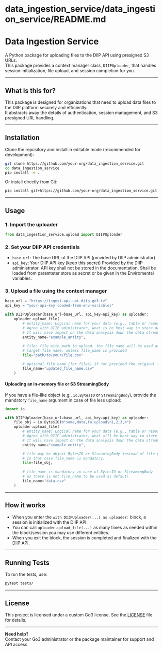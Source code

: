 # data_ingestion_service/data_ingestion_service/README.md

# Data Ingestion Service

A Python package for uploading files to the DIIP API using presigned S3 URLs.  
This package provides a context manager class, `DIIPUploader`, that handles session initialization, file upload, and session completion for you.

---

## What is this for?

This package is designed for organizations that need to upload data files to the DIIP platform securely and efficiently.  
It abstracts away the details of authentication, session management, and S3 presigned URL handling.

---

## Installation

Clone the repository and install in editable mode (recommended for development):

```bash
git clone https://github.com/your-org/data_ingestion_service.git
cd data_ingestion_service
pip install -e .
```

Or install directly from Git:

```bash
pip install git+https://github.com/your-org/data_ingestion_service.git
```

---

## Usage

### 1. Import the uploader

```python
from data_ingestion_service.upload import DIIPUploader
```

### 2. Set your DIIP API credentials

- `base_url`: The base URL of the DIIP API (provided by DIIP administrator).
- `api_key`: Your DIIP API key (keep this secret) Provided by the DIIP administrator. API key shall not be stored in the documentation. Shall be loaded from paramteter store as secret or be given in the Enviromental variables.

### 3. Upload a file using the context manager

```python
base_url = "https://ingest-api.uat.diip.go3.tv"
api_key = "your-api-key-loaded-from-env-variables"

with DIIPUploader(base_url=base_url, api_key=api_key) as uploader:
    uploader.upload_file(
        # entity_name: Logical name for your data (e.g., table or report) 
        # Agree with DIIP adinistrator, what is be best way to store data. 
        # It will have impact on the data analysis down the data stream
        entity_name="example_entity",
        
        # file: file with path to upload. the file name will be used as 
        # target file name, unless file_name is provided
        file="path/to/your/file.csv"

        # optional file name (for files) if not provided the original file_name will be used.
        file_name="updated_file_name.csv"
    )
```

#### Uploading an in-memory file or S3 StreamingBody

If you have a file-like object (e.g., `io.BytesIO` or `StreamingBody`), provide the mandatory `file_name` argument in case of file less upload:

```python
import io

with DIIPUploader(base_url=base_url, api_key=api_key) as uploader:
    file_obj = io.BytesIO(b"some,data,to,upload\n1,2,3,4")
    uploader.upload_file(
        # entity_name: Logical name for your data (e.g., table or report) 
        # Agree with DIIP adinistrator, what will be best way to store data. 
        # It will have impact on the data analysis down the data stream
        entity_name="example_entity",

        # file may be object BytesIO or StreamingBody instead of file name.
        # In that case file_name is mandatory.
        file=file_obj,
        
        # file_name is mandatory in case of BytesIO or StreamingBody 
        # as there is not file_name to be used as defautl
        file_name="data.csv"
    )
```

---

## How it works

- When you enter the `with DIIPUploader(...) as uploader:` block, a session is initialized with the DIIP API.
- You can call `uploader.upload_file(...)` as many times as needed within the block/session you may use different entities.
- When you exit the block, the session is completed and finalized with the DIIP API.

---

## Running Tests

To run the tests, use:

```bash
pytest tests/
```

---

## License

This project is licensed under a custom Go3 license. See the [LICENSE](LICENSE) file for details.

---

**Need help?**  
Contact your Go3 administrator or the package maintainer for support and API access.
